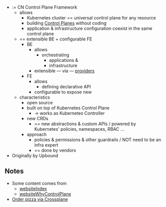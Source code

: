 * := CN Control Plane Framework
  * allows
    * Kubernetes cluster == universal control plane for any resource
    * building [Control Planes](https://kubernetes.io/docs/reference/glossary/?all=true#term-control-plane) without coding
    * application & infrastructure configuration coexist in the same control plane
  * == extensible BE + configurable FE
    * BE
      * allows
        * orchestrating
          * applications &
          * infrastructure
      * extensible — via — [providers](https://marketplace.upbound.io/)
    * FE
      * allows
        * defining declarative API
      * configurable to expose new
  * characteristics
    * open source
    * built on top of Kubernetes Control Plane
      * -> works as Kubernetes Controller
    * new CRDs
      * == new abstractions & custom APIs / powered by Kubernetes' policies, namespaces, RBAC ...
    * approach
      * policies & permissions & other guardrails / NOT need to be an infra expert 
      * == done by vendors
* Originally by Upbound

## Notes
* Some content comes from
  * [websiteIndex](https://github.com/crossplane/website/blob/main/pages/index.tsx)
  * [websiteWhyControlPlane](https://www.crossplane.io/why-control-planes)
* [Order pizza via Crossplane](https://blog.crossplane.io/providers-101-ordering-pizza-with-kubernetes-and-crossplane/)